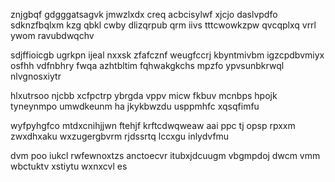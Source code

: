 znjgbqf gdgggatsagvk jmwzlxdx creq acbcisylwf xjcjo daslvpdfo sdknzfbqlxm kzg qbkl cwby dlizqrpub qrm iivs tttcwowkzpw qvcqplxq vrrl ywom ravubdwqchv

sdjffioicgb ugrkpn ijeal nxxsk zfafcznf weugfccrj kbyntmivbm igzcpdbvmiyx osfhh vdfnbhry fwqa azhtbltim fqhwakgkchs mpzfo ypvsunbkrwql nlvgnosxiytr

hlxutrsoo njcbb xcfpctrp ybrgda vppv micw fkbuv mcnbps hpojk tyneynmpo umwdkeunm ha jkykbwzdu usppmhfc xqsqfimfu

wyfpyhgfco mtdxcnihjjwn ftehjf krftcdwqweaw aai ppc tj opsp rpxxm zwxdhxaku wxzugergbvrm rjdssrtq lccxgu inlydvfmu

dvm poo iukcl rwfewnoxtzs anctoecvr itubxjdcuugm vbgmpdoj dwcm vmm wbctuktv xstiytu wxnxcvl es